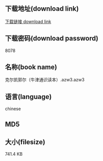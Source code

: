 ## 下载地址(download link)
[下载链接 download link](https://voluble-croquembouche-d321dc.netlify.app/?s=%E5%85%8B%E5%B0%94%E5%87%AF%E9%83%AD%E5%B0%94%EF%BC%88%E7%89%9B%E6%B4%A5%E9%80%9A%E8%AF%86%E8%AF%BB%E6%9C%AC%EF%BC%89.azw3)

## 下载密码(download password)
8078

## 名称(book name)
克尔凯郭尔（牛津通识读本）.azw3.azw3

## 语言(language)
chinese

## MD5


## 大小(filesize)
741.4 KB
